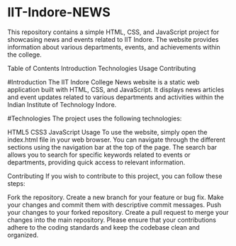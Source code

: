 # IIT-Indore-NEWS

This repository contains a simple HTML, CSS, and JavaScript project for showcasing news and events related to IIT Indore. The website provides information about various departments, events, and achievements within the college.

Table of Contents
Introduction
Technologies
Usage
Contributing


#Introduction
The IIT Indore College News website is a static web application built with HTML, CSS, and JavaScript. It displays news articles and event updates related to various departments and activities within the Indian Institute of Technology Indore.

#Technologies
The project uses the following technologies:

HTML5
CSS3
JavaScript
Usage
To use the website, simply open the index.html file in your web browser. You can navigate through the different sections using the navigation bar at the top of the page. The search bar allows you to search for specific keywords related to events or departments, providing quick access to relevant information.

Contributing
If you wish to contribute to this project, you can follow these steps:

Fork the repository.
Create a new branch for your feature or bug fix.
Make your changes and commit them with descriptive commit messages.
Push your changes to your forked repository.
Create a pull request to merge your changes into the main repository.
Please ensure that your contributions adhere to the coding standards and keep the codebase clean and organized.
